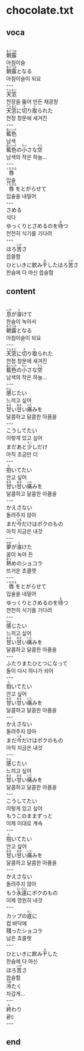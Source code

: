 <h1>chocolate.txt</h1>
<h2>voca</h2><br>
<Ruby>朝露<rt>あさつゆ</rt></Ruby><br>
아침이슬<br>
<Ruby>朝露<rt>あさつゆ</rt></Ruby>となる<br>
아침이슬이 되요<br>
---<br>
<Ruby>天窓<rt>てんまど</rt></Ruby><br>
천장을 뚫어 만든 채광창<br>
<Ruby>天窓<rt>てんまど</rt></Ruby>に<Ruby>切<rt>き</rt></Ruby>り<Ruby>取<rt>と</rt></Ruby>られた<br>
천정 창문에 새겨진<br>
---<br>
<Ruby>藍色<rt>あいいろ</rt></Ruby><br>
남색<br>
<Ruby>藍色<rt>あいいろ</rt></Ruby>の<Ruby>小<rt>ちい</rt></Ruby>さな<Ruby>空<rt>そら</rt></Ruby><br>
남색의 작은 하늘…<br>
---<br>
<Ruby>唇<rt>くちびる</rt></Ruby><br>
입술<br>
<Ruby>唇<rt>くちびる</rt></Ruby>をとがらせて<br>
입술을 내밀어<br>
---<br>
さめる<br>
식다<br>
ゆっくりとさめるのを<Ruby>待<rt>ま</rt></Ruby>つ<br>
천천히 식기를 기다려<br>
---<br>
ほろ<Ruby>苦<rt>にが</rt></Ruby>さ<br>
씁쓸함<br>
ひといきに飮み<Ruby>干<rt>ほ</rt></Ruby>したほろ<Ruby>苦<rt>にが</rt></Ruby>さ<br>
한숨에 다 마신 씁슬함<br>
<h2>content</h2><br>
<Ruby>息<rt>いき</rt></Ruby>が<Ruby>溶<rt>と</rt></Ruby>けて<br>
한숨이 녹아서<br>
<Ruby>朝露<rt>あさつゆ</rt></Ruby>となる<br>
아침이슬이 되요<br>
---<br>
<Ruby>天窓<rt>てんまど</rt></Ruby>に<Ruby>切<rt>き</rt></Ruby>り<Ruby>取<rt>と</rt></Ruby>られた<br>
천정 창문에 새겨진<br>
<Ruby>藍色<rt>あいいろ</rt></Ruby>の<Ruby>小<rt>ちい</rt></Ruby>さな<Ruby>空<rt>そら</rt></Ruby><br>
남색의 작은 하늘…<br>
---<br>
<Ruby>感<rt>かん</rt></Ruby>じたい<br>
느끼고 싶어<br>
<Ruby>甘<rt>あま</rt></Ruby>い<Ruby>甘<rt>あま</rt></Ruby>い<Ruby>痛<rt>いた</rt></Ruby>みを<br>
달콤하고 달콤한 아픔을<br>
---<br>
こうしてたい<br>
이렇게 있고 싶어<br>
まだあと<Ruby>少<rt>すこ</rt></Ruby>しだけ<br>
아직 조금만 더<br>
---<br>
<Ruby>抱<rt>だ</rt></Ruby>いてたい<br>
안고 싶어<br>
<Ruby>甘<rt>あま</rt></Ruby>い<Ruby>甘<rt>あま</rt></Ruby>い<Ruby>痛<rt>いた</rt></Ruby>みを<br>
달콤하고 달콤한 아픔을<br>
---<br>
かえさない<br>
돌려주지 않아<br>
まだ<Ruby>今<rt>いま</rt></Ruby>だけはボクのもの<br>
아직 지금은 내것<br>
---<br>
<Ruby>夢<rt>ゆめ</rt></Ruby>が<Ruby>溶<rt>と</rt></Ruby>けた<br>
꿈이 녹아 든<br>
<Ruby>熱<rt>あつ</rt></Ruby>めのショコラ<br>
뜨거운 쵸콜렛<br>
---<br>
<Ruby>唇<rt>くちびる</rt></Ruby>をとがらせて<br>
입술을 내밀어<br>
ゆっくりとさめるのを<Ruby>待<rt>ま</rt></Ruby>つ<br>
천천히 식기를 기다려<br>
---<br>
<Ruby>感<rt>かん</rt></Ruby>じたい<br>
느끼고 싶어<br>
<Ruby>甘<rt>あま</rt></Ruby>い<Ruby>甘<rt>あま</rt></Ruby>い<Ruby>痛<rt>いた</rt></Ruby>みを<br>
달콤하고 달콤한 아픔을<br>
---<br>
ふたりまたひとつになって<br>
둘이 다시 하나가 되어<br>
---<br>
<Ruby>抱<rt>だ</rt></Ruby>いてたい<br>
안고 싶어<br>
<Ruby>甘<rt>あま</rt></Ruby>い<Ruby>甘<rt>あま</rt></Ruby>い<Ruby>痛<rt>いた</rt></Ruby>みを<br>
달콤하고 달콤한 아픔을<br>
---<br>
かえさない<br>
돌려주지 않아<br>
まだ<Ruby>今<rt>いま</rt></Ruby>だけはボクのもの<br>
아직 지금은 내것<br>
---<br>
<Ruby>感<rt>かん</rt></Ruby>じたい<br>
느끼고 싶어<br>
<Ruby>甘<rt>あま</rt></Ruby>い<Ruby>甘<rt>あま</rt></Ruby>い<Ruby>痛<rt>いた</rt></Ruby>みを<br>
달콤하고 달콤한 아픔을<br>
---<br>
こうしてたい<br>
이렇게 있고 싶어<br>
もうこのままずっと<br>
이제 이대로 계속<br>
---<br>
<Ruby>抱<rt>だ</rt></Ruby>いてたい<br>
안고 싶어<br>
<Ruby>甘<rt>あま</rt></Ruby>い<Ruby>甘<rt>あま</rt></Ruby>い<Ruby>痛<rt>いた</rt></Ruby>みを<br>
달콤하고 달콤한 아픔을<br>
---<br>
かえさない<br>
돌려주지 않아<br>
もう<Ruby>永遠<rt>えいえん</rt></Ruby>にボクのもの<br>
이제 영원히 내것<br>
---<br>
カップの<Ruby>底<rt>そこ</rt></Ruby>に<br>
컵 바닥에<br>
殘ったショコラ<br>
남은 쵸콜렛<br>
---<br>
ひといきに飮み<Ruby>干<rt>ほ</rt></Ruby>した<br>
한숨에 다 마신<br>
ほろ<Ruby>苦<rt>にが</rt></Ruby>さ<br>
씁슬함<br>
<Ruby>冷<rt>つめ</rt></Ruby>たく<br>
차갑게…<br>
---<br>
<ruby><rb>終</rb><rt>お</rt></ruby>わり<br>
끝(:<br>
---<br>
<h2>end</h2>
